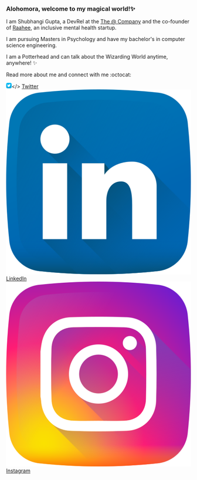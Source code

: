 ### Alohomora, welcome to my magical world!✨

I am Shubhangi Gupta, a DevRel at the [The @ Company](http://atsign.com/) and the co-founder of [Raahee](https://raahee.in/), an inclusive mental health startup.

I am pursuing Masters in Psychology and have my bachelor's in computer science engineering. 

I am a Potterhead and can talk about the Wizarding World anytime, anywhere! ✨

Read more about me and connect with me :octocat:

<img src="https://github.com/Shubhangi0304/images/blob/main/1409937.png" width="15"/></> [Twitter](https://twitter.com/knowShubhangi) 
![LinkedIn](https://github.com/Shubhangi0304/images/blob/main/1409945.png) [LinkedIn](https://www.linkedin.com/in/knowShubhangi/)
![Instagram](https://github.com/Shubhangi0304/images/blob/main/1409946.png) [Instagram](https://www.instagram.com/knowshubhangi/)





<!--
**Shubhangi0304/Shubhangi0304** is a ✨ _special_ ✨ repository because its `README.md` (this file) appears on your GitHub profile.

Here are some ideas to get you started:

- 🔭 I’m currently working on ...
- 🌱 I’m currently learning ...
- 👯 I’m looking to collaborate on ...
- 🤔 I’m looking for help with ...
- 💬 Ask me about ...
- 📫 How to reach me: ...
- 😄 Pronouns: ...
- ⚡ Fun fact: ...
-->
